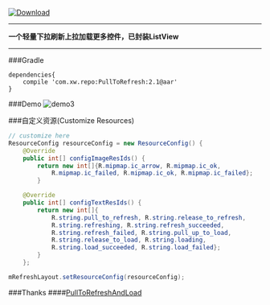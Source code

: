 [![Download](https://api.bintray.com/packages/woxingxiao/maven/PullToRefreshAndLoadMore/images/download.svg)](https://bintray.com/woxingxiao/maven/PullToRefreshAndLoadMore/_latestVersion)

****
**一个轻量下拉刷新上拉加载更多控件，已封装ListView**
****

###Gradle
```groove
dependencies{
    compile 'com.xw.repo:PullToRefresh:2.1@aar'
}
```

###Demo
![demo3](https://github.com/woxingxiao/PullToRefreshAndLoadMore/blob/master/screenshots/demo3.gif)


###自定义资源(Customize Resources)
```java
// customize here
ResourceConfig resourceConfig = new ResourceConfig() {
    @Override
    public int[] configImageResIds() {
        return new int[]{R.mipmap.ic_arrow, R.mipmap.ic_ok,
            R.mipmap.ic_failed, R.mipmap.ic_ok, R.mipmap.ic_failed};
        }

    @Override
    public int[] configTextResIds() {
        return new int[]{
            R.string.pull_to_refresh, R.string.release_to_refresh,
            R.string.refreshing, R.string.refresh_succeeded,
            R.string.refresh_failed, R.string.pull_up_to_load,
            R.string.release_to_load, R.string.loading,
            R.string.load_succeeded, R.string.load_failed};
        }
    };

mRefreshLayout.setResourceConfig(resourceConfig);
```

###Thanks
####[PullToRefreshAndLoad](https://github.com/jingchenUSTC/PullToRefreshAndLoad)